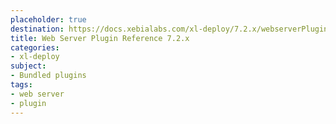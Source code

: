 ```yaml
---
placeholder: true
destination: https://docs.xebialabs.com/xl-deploy/7.2.x/webserverPluginManual.html
title: Web Server Plugin Reference 7.2.x
categories:
- xl-deploy
subject:
- Bundled plugins
tags:
- web server
- plugin
---
```

